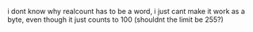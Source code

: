 i dont know why realcount has to be a word, i just cant make it work as a byte, even though it just counts to 100 (shouldnt the limit be 255?)
